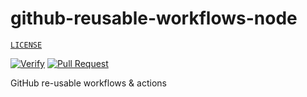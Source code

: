 # github-reusable-workflows-node

[`LICENSE`](./LICENSE.md)

[![Verify](https://github.com/percebus/github-reusable-workflows-node/actions/workflows/always.yml/badge.svg)](https://github.com/percebus/github-reusable-workflows-node/actions/workflows/always.yml) [![Pull Request](https://github.com/percebus/github-reusable-workflows-node/actions/workflows/pull_request.yml/badge.svg)](https://github.com/percebus/github-reusable-workflows-node/actions/workflows/pull_request.yml)

GitHub re-usable workflows &amp; actions
